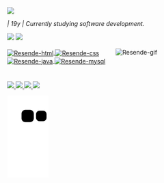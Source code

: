 
<img align="center" src="https://cdn.discordapp.com/attachments/868320009108193350/1028334229496533033/Hello_world_im_rafael_resende_1.gif">

*| 19y | Currently studying software development.*


<div>
    <img height="180em" src="https://github-readme-stats.vercel.app/api?username=ResenDev&show_icons=true&theme=github_dark">
    <img height="90em" src="https://github-readme-stats.vercel.app/api/top-langs/?username=ResenDev&layout=compact&theme=github_dark"("https://github.com/ResenDev/github-readme-stats")>
</div>


<div style="display: inline_block"><br>
    <a href="https://github.com/ResenDev">
    <img align="right" alt="Resende-gif"height="180" width="250" src="https://cdn.discordapp.com/attachments/868320009108193350/1028339778078396436/971-removebg-preview_1.png">
    <img align="center"alt="Resende-html" height="30" width="40" src="https://cdn.jsdelivr.net/gh/devicons/devicon/icons/html5/html5-original-wordmark.svg"/> 
    <img align="center" alt="Resende-css" height="30" width="40" src="https://cdn.jsdelivr.net/gh/devicons/devicon/icons/css3/css3-original-wordmark.svg"/>
    <img align="center" alt="Resende-java" height="30" width="40" src="https://cdn.jsdelivr.net/gh/devicons/devicon/icons/java/java-original.svg"/>
    <img align="center" alt="Resende-mysql" height="30" width="40" src="https://cdn.jsdelivr.net/gh/devicons/devicon/icons/mysql/mysql-original-wordmark.svg"/>  
</div>

#
    
<div>
    <a href="https://.com/"><img src="https://img.shields.io/badge/my%20portfolio-120B08?style=for-the-badge&logo=About.me&logoColor=white">
    <a href="https://www.linkedin.com/in/rafael-resende-b5090320b/"><img src="https://img.shields.io/badge/linkedin-0A66C2?style=for-the-badge&logo=linkedin&logoColor=white">
    <a href="https://twitter.com/"><img src="https://img.shields.io/badge/twitter-1DA1F2?style=for-the-badge&logo=twitter&logoColor=white">
    <a href="https://leetcode.com/ResenDev/"><img src="https://img.shields.io/badge/-LeetCode-FFA116?style=for-the-badge&logo=LeetCode&logoColor=black">   
</div>

![Snake animation](https://github.com/rafaballerini/rafaballerini/blob/output/github-contribution-grid-snake.svg)
